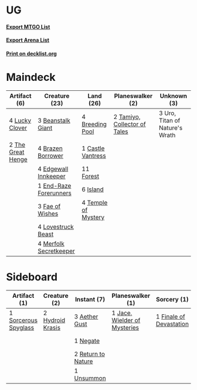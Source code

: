 # UG

#### [Export MTGO List](../collection/UG/UG.txt)
#### [Export Arena List](../collection/UG/UG_arena.txt)
#### [Print on decklist.org](http://decklist.org/?deckmain=3%09Beanstalk%20Giant%0A4%09Brazen%20Borrower%0A4%09Breeding%20Pool%0A1%09Castle%20Vantress%0A4%09Edgewall%20Innkeeper%0A1%09End-Raze%20Forerunners%0A3%09Fae%20of%20Wishes%0A11%09Forest%0A6%09Island%0A4%09Lovestruck%20Beast%0A4%09Lucky%20Clover%0A4%09Merfolk%20Secretkeeper%0A2%09Tamiyo,%20Collector%20of%20Tales%0A4%09Temple%20of%20Mystery%0A2%09The%20Great%20Henge%0A3%09Uro,%20Titan%20of%20Nature's%20Wrath&deckside=3%09Aether%20Gust%0A1%09Finale%20of%20Devastation%0A2%09Hydroid%20Krasis%0A1%09Jace,%20Wielder%20of%20Mysteries%0A2%09Mystic%20Repeal%0A1%09Negate%0A2%09Return%20to%20Nature%0A1%09Shadowspear%0A1%09Sorcerous%20Spyglass%0A1%09Unsummon)
# Maindeck

|                                        Artifact (6)                                        |                                          Creature (23)                                          |                                          Land (26)                                           |                                           Planeswalker (2)                                            |         Unknown (3)          |
|--------------------------------------------------------------------------------------------|-------------------------------------------------------------------------------------------------|----------------------------------------------------------------------------------------------|-------------------------------------------------------------------------------------------------------|------------------------------|
|4 [Lucky Clover](http://gatherer.wizards.com/Pages/Card/Details.aspx?multiverseid=473188)   |3 [Beanstalk Giant](http://gatherer.wizards.com/Pages/Card/Details.aspx?multiverseid=473111)     |4 [Breeding Pool](http://gatherer.wizards.com/Pages/Card/Details.aspx?multiverseid=97088)     |2 [Tamiyo, Collector of Tales](http://gatherer.wizards.com/Pages/Card/Details.aspx?multiverseid=461147)|3 Uro, Titan of Nature's Wrath|
|2 [The Great Henge](http://gatherer.wizards.com/Pages/Card/Details.aspx?multiverseid=473123)|4 [Brazen Borrower](http://gatherer.wizards.com/Pages/Card/Details.aspx?multiverseid=473001)     |1 [Castle Vantress](http://gatherer.wizards.com/Pages/Card/Details.aspx?multiverseid=473204)  |                                                                                                       |                              |
|                                                                                            |4 [Edgewall Innkeeper](http://gatherer.wizards.com/Pages/Card/Details.aspx?multiverseid=473113)  |11 [Forest](http://gatherer.wizards.com/Pages/Card/Details.aspx?multiverseid=439860)          |                                                                                                       |                              |
|                                                                                            |1 [End-Raze Forerunners](http://gatherer.wizards.com/Pages/Card/Details.aspx?multiverseid=457268)|6 [Island](http://gatherer.wizards.com/Pages/Card/Details.aspx?multiverseid=439857)           |                                                                                                       |                              |
|                                                                                            |3 [Fae of Wishes](http://gatherer.wizards.com/Pages/Card/Details.aspx?multiverseid=473006)       |4 [Temple of Mystery](http://gatherer.wizards.com/Pages/Card/Details.aspx?multiverseid=373571)|                                                                                                       |                              |
|                                                                                            |4 [Lovestruck Beast](http://gatherer.wizards.com/Pages/Card/Details.aspx?multiverseid=473127)    |                                                                                              |                                                                                                       |                              |
|                                                                                            |4 [Merfolk Secretkeeper](http://gatherer.wizards.com/Pages/Card/Details.aspx?multiverseid=473015)|                                                                                              |                                                                                                       |                              |


# Sideboard

|                                         Artifact (1)                                          |                                       Creature (2)                                        |                                         Instant (7)                                         |                                           Planeswalker (1)                                            |                                           Sorcery (1)                                            |  Unknown (3)  |
|-----------------------------------------------------------------------------------------------|-------------------------------------------------------------------------------------------|---------------------------------------------------------------------------------------------|-------------------------------------------------------------------------------------------------------|--------------------------------------------------------------------------------------------------|---------------|
|1 [Sorcerous Spyglass](http://gatherer.wizards.com/Pages/Card/Details.aspx?multiverseid=435407)|2 [Hydroid Krasis](http://gatherer.wizards.com/Pages/Card/Details.aspx?multiverseid=457327)|3 [Aether Gust](http://gatherer.wizards.com/Pages/Card/Details.aspx?multiverseid=466796)     |1 [Jace, Wielder of Mysteries](http://gatherer.wizards.com/Pages/Card/Details.aspx?multiverseid=460981)|1 [Finale of Devastation](http://gatherer.wizards.com/Pages/Card/Details.aspx?multiverseid=461087)|2 Mystic Repeal|
|                                                                                               |                                                                                           |1 [Negate](http://gatherer.wizards.com/Pages/Card/Details.aspx?multiverseid=423707)          |                                                                                                       |                                                                                                  |1 Shadowspear  |
|                                                                                               |                                                                                           |2 [Return to Nature](http://gatherer.wizards.com/Pages/Card/Details.aspx?multiverseid=461102)|                                                                                                       |                                                                                                  |               |
|                                                                                               |                                                                                           |1 [Unsummon](http://gatherer.wizards.com/Pages/Card/Details.aspx?multiverseid=136218)        |                                                                                                       |                                                                                                  |               |

